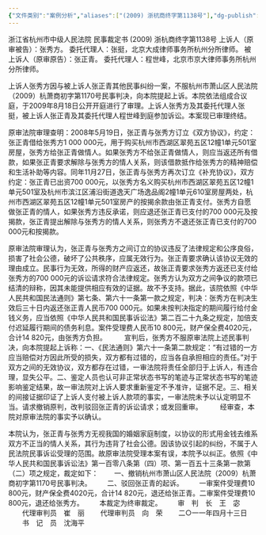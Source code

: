 ```yaml
---
{"文件类别":"案例分析","aliases":["(2009) 浙杭商终字第1138号"],"dg-publish":true,"permalink":"/案例分析/裁判文书/张正青诉张秀方其他民事纠纷案/","dgPassFrontmatter":true}
---
```



浙江省杭州市中级人民法院
民事裁定书
(2009) 浙杭商终字第1138号
上诉人（原审被告）：张秀方。
委托代理人：张挺，北京大成律师事务所杭州分所律师。
被上诉人（原审原告）：张正青。
委托代理人：程世峰，北京市京大律师事务所杭州分所律师。

上诉人张秀方因与被上诉人张正青其他民事纠纷一案，不服杭州市萧山区人民法院（2009）杭萧商初字第1170号民事判决，向本院提起上诉。本院依法组成合议庭，于2009年8月18日公开开庭进行了审理。上诉人张秀方及其委托代理人张挺，被上诉人张正青及其委托代理人程世峰到庭参加诉讼。本案现已审理终结。

原审法院审理查明：2008年5月19日，张正青与张秀方订立《双方协议》，约定：张正青借给张秀方1 000 000元，用于购买杭州市西湖区翠苑五区12幢1单元501室房屋，张秀方给张正青做情人。如果张秀方不给张正青做情人，则应当返还所有借款，如果张正青要求解除与张秀方的情人关系，则该借款抵作给张秀方的精神赔偿和生活补助等内容。同年11月27日，张正青与张秀方再次订立《补充协议》，双方约定：张正青已出资700 000元，以张秀方名义购买杭州市西湖区翠苑五区12幢1单元501室及杭州市滨江区浦沿街道逸天广场逸品阁2幢1单元610室房屋两处，杭州市西湖区翠苑五区12幢1单元501室房产的按揭余款由张正青支付。张秀方自愿做张正青的情人，如果张秀方违反承诺，则应退还张正青已支付的700 000元及按揭款，张正青提出解除与张秀方的情人关系，则张秀方不退还张正青已支付的700 000元和按揭款。

原审法院审理认为，张正青与张秀方之间订立的协议违反了法律规定和公序良俗，损害了社会公德，破坏了公共秩序，应属无效行为。张正青要求确认该协议无效的理由成立。民事行为无效，所得的财产应返还，故张正青要求张秀方返还已支付给张秀方的700 000元的诉讼请求符合法律规定。张秀方认为双方之间争议的款项已结清的辩称，因其未能提供相应有效的证据。故不予支持。据此，该院依照《中华人民共和国民法通则》第七条、第六十一条第一款之规定，判决：张秀方在判决生效后三十日内返还张正青人民币700 000元。如果未按判决指定的期间履行给付金钱义务，应当依照《中华人民共和国民事诉讼法》第二百二十九条之规定，加倍支付迟延履行期间的债务利息。案件受理费人民币10 800元，财产保全费4020元，合计14 820元，由张秀方负担。
　　
宣判后，张秀方不服原审法院上述民事判决，向本院提起上诉称：一、《民法通则》第六十一条第二款规定：“有过错的一方应当赔偿对方因此所受的损失，双方都有过错的，应当各自承担相应的责任。”对于双方之间的无效协议，双方都存在过错，一审法院将责任全部归于上诉人，有违合理，显失公平。二、鉴定人员也认可非正常状态书写的笔迹与正常状态书写的笔迹影响鉴定结果，故一审法院对上诉人要求重新鉴定不予准许，证据不足。三、相关的间接证据印证了上诉人支付被上诉人款项的事实，一审法院未予以认定明显不当。请求撤销原判，改判驳回张正青的诉讼请求；或发回重审。
　　
经审查，本院对原审法院的事实予以确认。

本院认为，张正青与张秀方无视我国的婚姻家庭制度，以协议的形式用金钱去维系双方不正当的情人关系，其行为违背了社会公德。因该协议引起的纠纷，不属于人民法院民事诉讼受理的范围。故原审法院受理本案有误，本院予以纠正。依照《中华人民共和国民事诉讼法》第一百零八条第（四）项、第一百五十三条第一款第（二）项之规定，裁定如下：
　　一、撤销杭州市萧山区人民法院（2009）杭萧商初字第1170号民事判决。
　　二、驳回张正青的起诉。
　　一审案件受理费10 800元，财产保全费4020元，合计14 820元，退还给张正青。二审案件受理费10 800元，退还给张秀方。
　　本裁定为终审裁定。
     　　审　判　长　王　宓
　　代理审判员　崔　丽
　　代理审判员　向　荣
　　二○一一年四月十三日
　　书　记　员　沈海平
